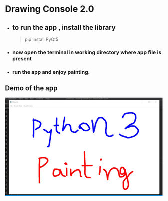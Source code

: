 # Drawing Console 2.0
* ## to run the app , install the library
    > pip install PyQt5
* ### now open the terminal in working directory where app file is present
* ### run the app and enjoy painting.
## Demo of the app
<img src="demo.jpg" alt="demo.jpg">